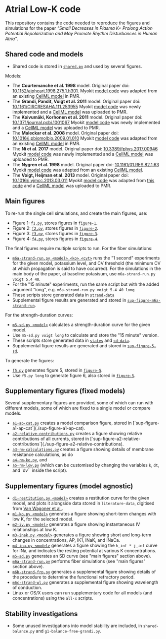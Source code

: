 # Atrial Low-K code

This repository contains the code needed to reproduce the figures and simulations for the paper _"Small Decreases in Plasma K+ Prolong Action Potential Repolarization and May Promote Rhythm Disturbances in Human Atria"_.

## Shared code and models

- Shared code is stored in [`shared.py`](./shared.py) and used by several figures.

Models:

- The **Courtemanche et al. 1998** model.
  Original paper doi: [10.1152/ajpheart.1998.275.1.h301](https://doi.org/10.1152/ajpheart.1998.275.1.h301).
  Myokit [model code](models/courtemanche-1998.mmt) was adapted from
  an existing [CellML model](https://models.physiomeproject.org/exposure/0e03bbe01606be5811691f9d5de10b65) in PMR.
- The **Grandi, Pandit, Voigt et al. 2011** model.
  Original paper doi: [10.1161/CIRCRESAHA.111.253955](https://doi.org/10.1161/CIRCRESAHA.111.253955)
  Myokit [model code](models/grandi-2011.mmt) was newly implemented
  and a [CellML model](https://models.physiomeproject.org/e/596) was uploaded to PMR.
- The **Koivumäki, Korhonen et al. 2011** model.
  Original paper doi: [10.1371/journal.pcbi.1001067](https://doi.org/10.1371/journal.pcbi.1001067)
  Myokit [model code](models/koivumaki-2011.mmt) was newly implemented
  and a [CellML model](https://models.physiomeproject.org/e/632) was uploaded to PMR.
- The **Maleckar et al. 2008** model.
  Original paper doi: [10.1016/j.pbiomolbio.2009.01.010](https://doi.org/10.1016/j.pbiomolbio.2009.01.010)
  Myokit [model code](models/maleckar-2008.mmt) was adapted from
  an existing [CellML model](https://models.physiomeproject.org/exposure/bbd802c6a6d6e69b746244f83b4fb89b) in PMR.
- The **Ni et al. 2017** model.
  Original paper doi: [10.3389/fphys.2017.00946](https://doi.org/10.3389/fphys.2017.00946)
  Myokit [model code](models/ni-2017.mmt) was newly implemented
  and a [CellML model](https://models.physiomeproject.org/e/606) was uploaded to PMR.
- The **Nygren et al. 1998** model.
  Original paper doi: [10.1161/01.RES.82.1.63](https://doi.org/10.1161/01.RES.82.1.63)
  Myokit [model code](models/nygren-1998.mmt) was adapted from
  an existing [CellML model](https://models.physiomeproject.org/exposure/ad761ce160f3b4077bbae7a004c229e3).
- The **Voigt, Heijman et al. 2013** model.
  Original paper doi: [10.1016/j.yjmcc.2013.03.011](https://doi.org/10.1016/j.yjmcc.2013.03.011)
  Myokit [model code](models/voigt-heijman-2013.mmt)
  was adapted from [this code](https://github.com/JordiHeijman/MANTA)
  and a [CellML model](https://models.physiomeproject.org/e/634) was uploaded to PMR.

## Main figures

To re-run the single cell simulations, and create the main figures, use:

- Figure 1: [`f1.py`](./f1.py), stores figures in [`figure-1`](./figure-1).
- Figure 2: [`f2.py`](./f2.py), stores figures in [`figure-2`](./figure-2).
- Figure 3: [`f3.py`](./f3.py), stores figures in [`figure-3`](./figure-3).
- Figure 4: [`f4.py`](./f4.py), stores figures in [`figure-4`](./figure-4).

The final figures require multiple scripts to run.
For the fiber simulations:

- [`m6a-strand-run.py <model> <ko> <cvt>`](./m6a-strand-run.py) runs the "1 second" experiments for the given model, potassium level, and CV threshold (the minimum CV at which propagation is said to have occurred).
  For the simulations in the main body of the paper, at baseline potasisum, use `m6a-strand-run.py voigt 5.4 40`.
- For the "15 minute" experiments, run the same script but with the added argument "long", e.g. `m6a-strand-run.py voigt 5.4 40 long`
- These scripts store generated data in [`strand-data`](./strand-data)
- Supplemental figure results are generated and stored in [`sup-figure-m6a-strand-run`](./sup-figure-m6a-strand-run).

For the strength-duration curves:

- [`m5-sd.py <model>`](./m5-sd.py) calculates a strength-duration curve for the given model.
- Use `m5-sd.py voigt long` to calculate and store the "15 minute" version.
- These scripts store generated data in [`states`](./states) and [`sd-data`](./sd-data).
- Supplemental figure results are generated and stored in [`sup-figure-5-sd`](./sup-figure-5-sd).

To generate the figures:

- [`f5.py`](./f5.py) generates figure 5, stored in [`figure-5`](./figure-5).
- Use `f5.py long` to generate figure 6, also stored in [`figure-5`](./figure-5).

## Supplementary figures (fixed models)

Several supplementary figures are provided, some of which can run with different models, some of which are fixed to a single model or compare models.

- [`a1-ap-cat.py`](./a1-ap-cat.py`) creates a model comparison figure, stored in [`sup-figure-a1-ap-cat`](./sup-figure-a1-ap-cat).
- [`a2-relative-contributions.py`](./a2-relative-contributions.py`) creates a figure showing relative contributions of all currents, stored in [`sup-figure-a2-relative-contributions`](./sup-figure-a2-relative-contributions).
- [`a3-rm-calculations.py`](./a3-rm-calculations.py) creates a figure showing details of membrane resistance calculations, as do
- [`a4-rm-ko.py`](./a4-rm-ko.py), and
- [`a5-rm-low.py`](./a5-rm-low.py) (which can be customised by changing the variables `k`, `dt`, and `dv`` inside the script).

## Supplementary figures (model agnostic)

- [`d1-restitution.py <model>`](./d1-restitution.py) creates a restitution curve for the given model, and plots it alongside data stored in `literature-data`, digitised from [Van Wagoner et al.](https://doi.org/10.1161/01.RES.85.5.428).
- [`m1-ko.py <model>`](./m1-ko.py) generates a figure showing short-term changes with low K, for the selected model.
- [`m2-iv.py <model>`](./m2-iv.py) generates a figure showing instantaneous IV relationships at low K.
- [`m3-inak.py <model>`](./m3-inak.py) generates a figure showing short and long-term changes in concentrations, AP, IK1, INaK, and INaCa.
- [`m4-ina.py <model>`](./m4-ina.py) generates a figure showing the `h_inf * j_inf` curve for INa, and indicates the resting potential at various K concentrations.
- [`m5-sd.py`](./m5-sd.py) generates an SD curve (see "main figures" section above).
- [`m6a-strand-run.py`](./m6a-strand-run.py) performs fiber simulations (see "main figures" section above).
- [`m6b-strand-frp.py`](./m6b-strand-frp.py) generates a supplemental figure showing details of the procedure to determine the functional refractory period.
- [`m6c-strand-wl.py`](./m6c-strand-wl.py) generates a supplemental figure showing wavelength of conduction.
- Linux or OS/X users can run supplementary code for all models (and concentrations) using the `all-x` scripts.

## Stability investigations

- Some unused investigations into model stability are included, in `shared-balance.py` and `g1-balance-free-grandi.py`.
